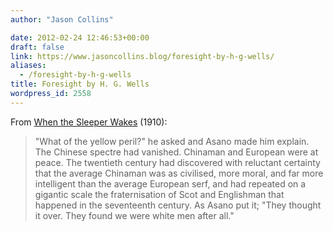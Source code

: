 ```yaml
---
author: "Jason Collins"

date: 2012-02-24 12:46:53+00:00
draft: false
link: https://www.jasoncollins.blog/foresight-by-h-g-wells/
aliases:
  - /foresight-by-h-g-wells
title: Foresight by H. G. Wells
wordpress_id: 2558
---
```


From [When the Sleeper Wakes](http://www.gutenberg.org/ebooks/775) (1910):



<blockquote>"What of the yellow peril?" he asked and Asano made him explain. The Chinese spectre had vanished. Chinaman and European were at peace. The twentieth century had discovered with reluctant certainty that the average Chinaman was as civilised, more moral, and far more intelligent than the average European serf, and had repeated on a gigantic scale the fraternisation of Scot and Englishman that happened in the seventeenth century. As Asano put it; "They thought it over. They found we were white men after all."</blockquote>
